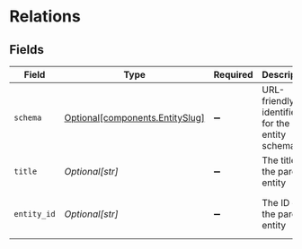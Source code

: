 # Relations


## Fields

| Field                                                                | Type                                                                 | Required                                                             | Description                                                          | Example                                                              |
| -------------------------------------------------------------------- | -------------------------------------------------------------------- | -------------------------------------------------------------------- | -------------------------------------------------------------------- | -------------------------------------------------------------------- |
| `schema`                                                             | [Optional[components.EntitySlug]](../../models/shared/entityslug.md) | :heavy_minus_sign:                                                   | URL-friendly identifier for the entity schema                        | contact                                                              |
| `title`                                                              | *Optional[str]*                                                      | :heavy_minus_sign:                                                   | The title of the parent entity                                       | Opportunity ABC                                                      |
| `entity_id`                                                          | *Optional[str]*                                                      | :heavy_minus_sign:                                                   | The ID of the parent entity                                          | d8dffa9a-6c90-4c4e-b8d1-032194b25526                                 |